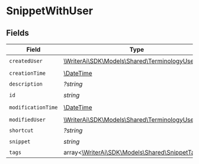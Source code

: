 # SnippetWithUser


## Fields

| Field                                                                                  | Type                                                                                   | Required                                                                               | Description                                                                            |
| -------------------------------------------------------------------------------------- | -------------------------------------------------------------------------------------- | -------------------------------------------------------------------------------------- | -------------------------------------------------------------------------------------- |
| `createdUser`                                                                          | [\WriterAi\SDK\Models\Shared\TerminologyUser](../../models/shared/TerminologyUser.md)  | :heavy_check_mark:                                                                     | N/A                                                                                    |
| `creationTime`                                                                         | [\DateTime](https://www.php.net/manual/en/class.datetime.php)                          | :heavy_check_mark:                                                                     | N/A                                                                                    |
| `description`                                                                          | *?string*                                                                              | :heavy_minus_sign:                                                                     | N/A                                                                                    |
| `id`                                                                                   | *string*                                                                               | :heavy_check_mark:                                                                     | N/A                                                                                    |
| `modificationTime`                                                                     | [\DateTime](https://www.php.net/manual/en/class.datetime.php)                          | :heavy_check_mark:                                                                     | N/A                                                                                    |
| `modifiedUser`                                                                         | [\WriterAi\SDK\Models\Shared\TerminologyUser](../../models/shared/TerminologyUser.md)  | :heavy_check_mark:                                                                     | N/A                                                                                    |
| `shortcut`                                                                             | *?string*                                                                              | :heavy_minus_sign:                                                                     | N/A                                                                                    |
| `snippet`                                                                              | *string*                                                                               | :heavy_check_mark:                                                                     | N/A                                                                                    |
| `tags`                                                                                 | array<[\WriterAi\SDK\Models\Shared\SnippetTagV2](../../models/shared/SnippetTagV2.md)> | :heavy_minus_sign:                                                                     | N/A                                                                                    |